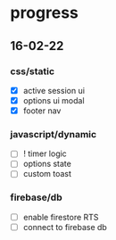 # progress

## 16-02-22

### css/static

- [x] active session ui
- [x] options ui modal
- [x] footer nav

### javascript/dynamic

- [ ] ! timer logic
- [ ] options state
- [ ] custom toast

### firebase/db

- [ ] enable firestore RTS
- [ ] connect to firebase db
